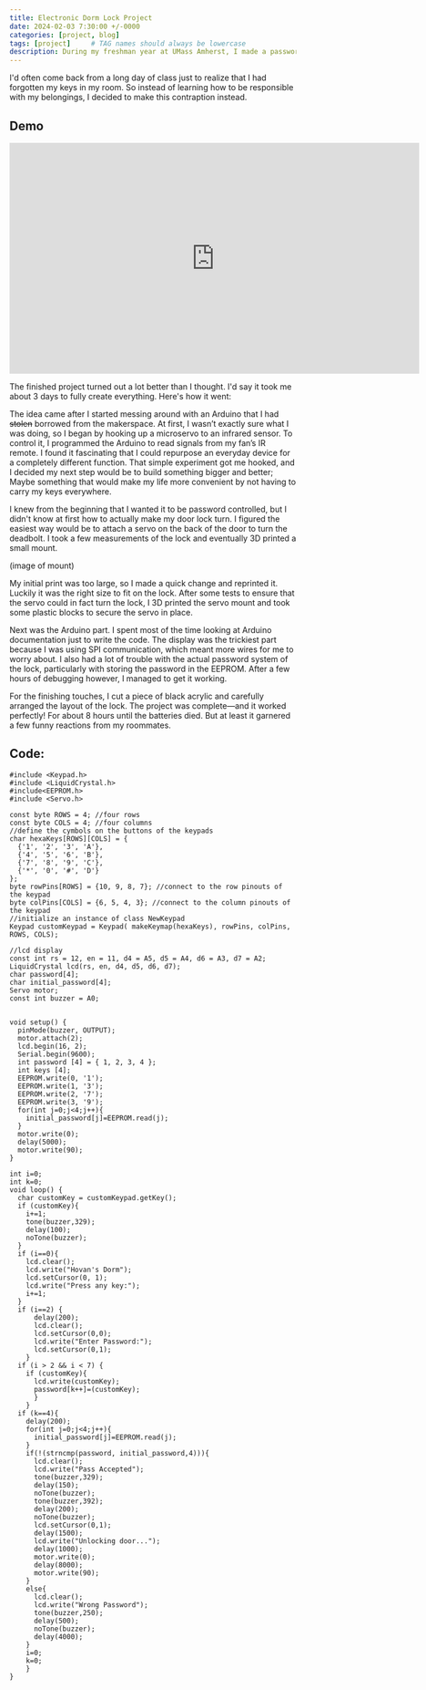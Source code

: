 ```yaml
---
title: Electronic Dorm Lock Project
date: 2024-02-03 7:30:00 +/-0000
categories: [project, blog]
tags: [project]     # TAG names should always be lowercase
description: During my freshman year at UMass Amherst, I made a password controlled lock for my dorm door because I didn't feel like bringing my keys everywhere. 
---
```


I'd often come back from a long day of class just to realize that I had forgotten my keys in my room. So instead of learning how to be responsible with my belongings, I decided to make this contraption instead. 


## Demo

<iframe width="720" height="405" src="https://www.youtube.com/embed/CfUNbOpJ_Sc" frameborder="0" allow="accelerometer; autoplay; clipboard-write; encrypted-media; gyroscope; picture-in-picture" allowfullscreen></iframe>
 

The finished project turned out a lot better than I thought. I'd say it took me about 3 days to fully create everything. Here's how it went:

The idea came after I started messing around with an Arduino that I had ~~stolen~~ borrowed from the makerspace. At first, I wasn’t exactly sure what I was doing, so I began by hooking up a microservo to an infrared sensor. To control it, I programmed the Arduino to read signals from my fan’s IR remote. I found it fascinating that I could repurpose an everyday device for a completely different function. That simple experiment got me hooked, and I decided my next step would be to build something bigger and better; Maybe something that would make my life more convenient by not having to carry my keys everywhere.

I knew from the beginning that I wanted it to be password controlled, but I didn't know at first how to actually make my door lock turn. I figured the easiest way would be to attach a servo on the back of the door to turn the deadbolt. I took a few measurements of the lock and eventually 3D printed a small mount.

(image of mount)

My initial print was too large, so I made a quick change and reprinted it. Luckily it was the right size to fit on the lock. After some tests to ensure that the servo could in fact turn the lock, I 3D printed the servo mount and took some plastic blocks to secure the servo in place.

Next was the Arduino part. I spent most of the time looking at Arduino documentation just to write the code. The display was the trickiest part because I was using SPI communication, which meant more wires for me to worry about. I also had a lot of trouble with the actual password system of the lock, particularly with storing the password in the EEPROM. After a few hours of debugging however, I managed to get it working. 

For the finishing touches, I cut a piece of black acrylic and carefully arranged the layout of the lock. The project was complete—and it worked perfectly! For about 8 hours until the batteries died. But at least it garnered a few funny reactions from my roommates. 

## Code:

```
#include <Keypad.h>
#include <LiquidCrystal.h>
#include<EEPROM.h>
#include <Servo.h>

const byte ROWS = 4; //four rows
const byte COLS = 4; //four columns
//define the cymbols on the buttons of the keypads
char hexaKeys[ROWS][COLS] = {
  {'1', '2', '3', 'A'},
  {'4', '5', '6', 'B'},
  {'7', '8', '9', 'C'},
  {'*', '0', '#', 'D'}
};
byte rowPins[ROWS] = {10, 9, 8, 7}; //connect to the row pinouts of the keypad
byte colPins[COLS] = {6, 5, 4, 3}; //connect to the column pinouts of the keypad
//initialize an instance of class NewKeypad
Keypad customKeypad = Keypad( makeKeymap(hexaKeys), rowPins, colPins, ROWS, COLS);

//lcd display
const int rs = 12, en = 11, d4 = A5, d5 = A4, d6 = A3, d7 = A2;
LiquidCrystal lcd(rs, en, d4, d5, d6, d7);
char password[4];
char initial_password[4];
Servo motor;
const int buzzer = A0;


void setup() {
  pinMode(buzzer, OUTPUT);
  motor.attach(2);
  lcd.begin(16, 2);
  Serial.begin(9600);
  int password [4] = { 1, 2, 3, 4 };  
  int keys [4];
  EEPROM.write(0, '1');
  EEPROM.write(1, '3');
  EEPROM.write(2, '7');
  EEPROM.write(3, '9');
  for(int j=0;j<4;j++){
    initial_password[j]=EEPROM.read(j);
  }
  motor.write(0);
  delay(5000);
  motor.write(90);
}

int i=0;
int k=0;
void loop() {
  char customKey = customKeypad.getKey();
  if (customKey){
    i+=1;
    tone(buzzer,329);      
    delay(100);
    noTone(buzzer);   
  }
  if (i==0){
    lcd.clear();
    lcd.write("Hovan's Dorm");
    lcd.setCursor(0, 1);
    lcd.write("Press any key:");
    i+=1;
  }
  if (i==2) {
      delay(200);
      lcd.clear();
      lcd.setCursor(0,0);
      lcd.write("Enter Password:");   
      lcd.setCursor(0,1);   
    }
  if (i > 2 && i < 7) {
    if (customKey){
      lcd.write(customKey);
      password[k++]=(customKey);
      }   
    }
  if (k==4){
    delay(200);
    for(int j=0;j<4;j++){
      initial_password[j]=EEPROM.read(j);
    }
    if(!(strncmp(password, initial_password,4))){
      lcd.clear();
      lcd.write("Pass Accepted");
      tone(buzzer,329);      
      delay(150);
      noTone(buzzer);     
      tone(buzzer,392);            
      delay(200);
      noTone(buzzer);    
      lcd.setCursor(0,1);
      delay(1500);
      lcd.write("Unlocking door...");
      delay(1000);
      motor.write(0);
      delay(8000);
      motor.write(90);
    }
    else{
      lcd.clear();
      lcd.write("Wrong Password");
      tone(buzzer,250);            
      delay(500);
      noTone(buzzer);   
      delay(4000);
    }
    i=0;
    k=0;
    }
}
```


